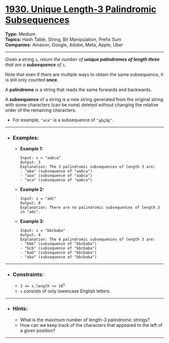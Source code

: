 # [1930. Unique Length-3 Palindromic Subsequences](https://leetcode.com/problems/unique-length-3-palindromic-subsequences)

**Type:** Medium <br>
**Topics:** Hash Table, String, Bit Manipulation, Prefix Sum <br>
**Companies:** Amazon, Google, Adobe, Meta, Apple, Uber
<hr>

Given a string `s`, return *the number of **unique palindromes of length three** that are a **subsequence** of* `s`.

Note that even if there are multiple ways to obtain the same subsequence, it is still only counted **once**.

A **palindrome** is a string that reads the same forwards and backwards.

A **subsequence** of a string is a new string generated from the original string with some characters (can be none) deleted without changing the relative order of the remaining characters.

- For example, `"ace"` is a subsequence of <code>"<u>a</u>b<u>c</u>d<u>e</u>"</code>.
<hr>

- ### Examples:
    - **Example 1:**
        ```
        Input: s = "aabca"
        Output: 3
        Explanation: The 3 palindromic subsequences of length 3 are:
        - "aba" (subsequence of "aabca")
        - "aaa" (subsequence of "aabca")
        - "aca" (subsequence of "aabca")
        ```

    - **Example 2:**
        ```
        Input: s = "adc"
        Output: 0
        Explanation: There are no palindromic subsequences of length 3 in "adc".
        ```

    - **Example 3:**
        ```
        Input: s = "bbcbaba"
        Output: 4
        Explanation: The 4 palindromic subsequences of length 3 are:
        - "bbb" (subsequence of "bbcbaba")
        - "bcb" (subsequence of "bbcbaba")
        - "bab" (subsequence of "bbcbaba")
        - "aba" (subsequence of "bbcbaba")
        ```
<hr>

- ### Constraints:
    - <code>3 <= s.length <= 10<sup>5</sup></code>
    - `s` consists of only lowercase English letters.
<hr>

- ### Hints:
    - What is the maximum number of length-3 palindromic strings?
    - How can we keep track of the characters that appeared to the left of a given position?
<hr>